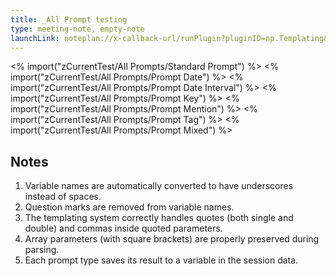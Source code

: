```yaml
---
title: _All Prompt testing
type: meeting-note, empty-note
launchLink: noteplan://x-callback-url/runPlugin?pluginID=np.Templating&command=Create%20new%20note%20using%20template&arg0=_All%20Prompt%20testing&arg1=DELETEME
---
```

<% import("zCurrentTest/All Prompts/Standard Prompt") %>
<% import("zCurrentTest/All Prompts/Prompt Date") %>
<% import("zCurrentTest/All Prompts/Prompt Date Interval") %>
<% import("zCurrentTest/All Prompts/Prompt Key") %>
<% import("zCurrentTest/All Prompts/Prompt Mention") %>
<% import("zCurrentTest/All Prompts/Prompt Tag") %>
<% import("zCurrentTest/All Prompts/Prompt Mixed") %>
## Notes
1. Variable names are automatically converted to have underscores instead of spaces.
2. Question marks are removed from variable names.
3. The templating system correctly handles quotes (both single and double) and commas inside quoted parameters.
4. Array parameters (with square brackets) are properly preserved during parsing.
5. Each prompt type saves its result to a variable in the session data.